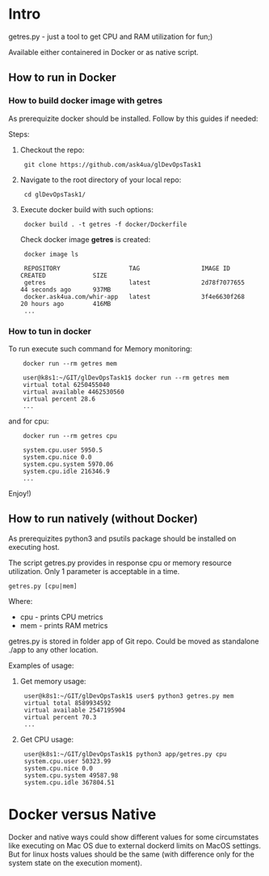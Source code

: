 # Intro
getres.py - just a tool to get CPU and RAM utilization for fun;)

Available either containered in Docker or as native script.

## How to run in Docker
### How to build docker image with getres
As prerequizite docker should be installed. Follow by this guides if needed: 

Steps:
1) Checkout the repo: 

        git clone https://github.com/ask4ua/glDevOpsTask1

2) Navigate to the root directory of your local repo:

        cd glDevOpsTask1/
        
3) Execute docker build with such options:

        docker build . -t getres -f docker/Dockerfile
    
    Check docker image **getres** is created:
    
        docker image ls
        
        REPOSITORY                   TAG                 IMAGE ID            CREATED             SIZE
        getres                       latest              2d78f7077655        44 seconds ago      937MB
        docker.ask4ua.com/whir-app   latest              3f4e6630f268        20 hours ago        416MB
        ...       
### How to tun in docker
To run execute such command for Memory monitoring:

        docker run --rm getres mem
        
        user@k8s1:~/GIT/glDevOpsTask1$ docker run --rm getres mem
        virtual total 6250455040
        virtual available 4462530560
        virtual percent 28.6
        ...
        
and for cpu:

        docker run --rm getres cpu
        
        system.cpu.user 5950.5
        system.cpu.nice 0.0
        system.cpu.system 5970.06
        system.cpu.idle 216346.9
        ...    
        
Enjoy!)

## How to run natively (without Docker)
As prerequizites python3 and psutils package should be installed on executing host.

The script getres.py provides in response cpu or memory resource utilization.
Only 1 parameter is acceptable in a time.

    getres.py [cpu|mem]
    
Where:
- cpu - prints CPU metrics
- mem - prints RAM metrics

getres.py is stored in folder app of Git repo.
Could be moved as standalone ./app to any other location.

Examples of usage:
1) Get memory usage:

        user@k8s1:~/GIT/glDevOpsTask1$ user$ python3 getres.py mem
        virtual total 8589934592
        virtual available 2547195904
        virtual percent 70.3
        ...
    
2) Get CPU usage:

        user@k8s1:~/GIT/glDevOpsTask1$ python3 app/getres.py cpu
        system.cpu.user 50323.99
        system.cpu.nice 0.0
        system.cpu.system 49587.98
        system.cpu.idle 367804.51
        
       
# Docker versus Native
Docker and native ways could show different values for some circumstates like executing on Mac OS due to external dockerd limits on MacOS settings.
But for linux hosts values should be the same (with difference only for the system state on the execution moment).
